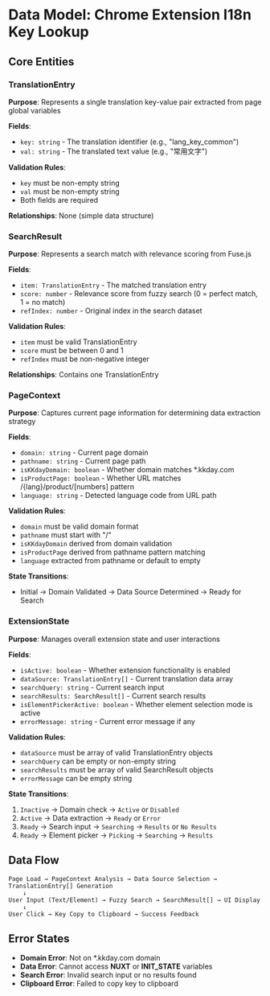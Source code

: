 # Data Model: Chrome Extension I18n Key Lookup

## Core Entities

### TranslationEntry
**Purpose**: Represents a single translation key-value pair extracted from page global variables

**Fields**:
- `key: string` - The translation identifier (e.g., "lang_key_common")
- `val: string` - The translated text value (e.g., "常用文字")

**Validation Rules**:
- `key` must be non-empty string
- `val` must be non-empty string
- Both fields are required

**Relationships**: None (simple data structure)

### SearchResult
**Purpose**: Represents a search match with relevance scoring from Fuse.js

**Fields**:
- `item: TranslationEntry` - The matched translation entry
- `score: number` - Relevance score from fuzzy search (0 = perfect match, 1 = no match)
- `refIndex: number` - Original index in the search dataset

**Validation Rules**:
- `item` must be valid TranslationEntry
- `score` must be between 0 and 1
- `refIndex` must be non-negative integer

**Relationships**: Contains one TranslationEntry

### PageContext
**Purpose**: Captures current page information for determining data extraction strategy

**Fields**:
- `domain: string` - Current page domain
- `pathname: string` - Current page path
- `isKKdayDomain: boolean` - Whether domain matches *.kkday.com
- `isProductPage: boolean` - Whether URL matches /{lang}/product/[numbers] pattern
- `language: string` - Detected language code from URL path

**Validation Rules**:
- `domain` must be valid domain format
- `pathname` must start with "/"
- `isKKdayDomain` derived from domain validation
- `isProductPage` derived from pathname pattern matching
- `language` extracted from pathname or default to empty

**State Transitions**:
- Initial → Domain Validated → Data Source Determined → Ready for Search

### ExtensionState
**Purpose**: Manages overall extension state and user interactions

**Fields**:
- `isActive: boolean` - Whether extension functionality is enabled
- `dataSource: TranslationEntry[]` - Current translation data array
- `searchQuery: string` - Current search input
- `searchResults: SearchResult[]` - Current search results
- `isElementPickerActive: boolean` - Whether element selection mode is active
- `errorMessage: string` - Current error message if any

**Validation Rules**:
- `dataSource` must be array of valid TranslationEntry objects
- `searchQuery` can be empty or non-empty string
- `searchResults` must be array of valid SearchResult objects
- `errorMessage` can be empty string

**State Transitions**:
1. `Inactive` → Domain check → `Active` or `Disabled`
2. `Active` → Data extraction → `Ready` or `Error`
3. `Ready` → Search input → `Searching` → `Results` or `No Results`
4. `Ready` → Element picker → `Picking` → `Searching` → `Results`

## Data Flow

```
Page Load → PageContext Analysis → Data Source Selection → TranslationEntry[] Generation
    ↓
User Input (Text/Element) → Fuzzy Search → SearchResult[] → UI Display
    ↓
User Click → Key Copy to Clipboard → Success Feedback
```

## Error States

- **Domain Error**: Not on *.kkday.com domain
- **Data Error**: Cannot access __NUXT__ or __INIT_STATE__ variables
- **Search Error**: Invalid search input or no results found
- **Clipboard Error**: Failed to copy key to clipboard